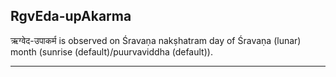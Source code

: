 ## RgvEda-upAkarma

ऋग्वेद-उपाकर्म is observed on Śravaṇa nakṣhatram day of Śravaṇa (lunar) month (sunrise (default)/puurvaviddha (default)).


---
